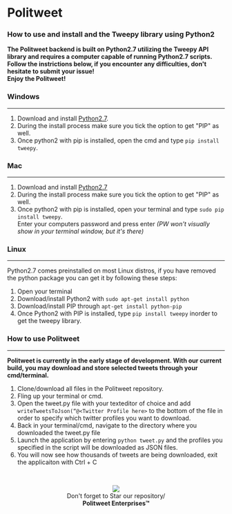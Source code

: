 # Politweet #
### How to use and install and the Tweepy library using Python2 <br>
<strong>The Politweet backend is built on Python2.7 utilizing the Tweepy API library and requires a computer capable of running Python2.7 scripts. Follow the instrictions below, if you encounter any difficulties, don't hesitate to submit your issue! <br> Enjoy the Politweet!</strong>
<br>

### Windows ###
-------------
1. Download and install [Python2.7](https://www.python.org/downloads/release/python-2714/).
2. During the install process make sure you tick the option to get "PIP" as well.
3. Once python2 with pip is installed, open the cmd and type ```pip install tweepy```.

### Mac ###
-------------
1. Download and install [Python2.7](https://www.python.org/downloads/release/python-2714/)
2. During the install process make sure you tick the option to get "PIP" as well.
3. Once python2 with pip is installed, open your terminal and type
```sudo pip install tweepy```.
<br>Enter your computers password and press enter <em>(PW won't visually show in your terminal window, but it's there)</em>

### Linux ###
-------------
Python2.7 comes preinstalled on most Linux distros, if you have removed the python package you can get it by following these steps:
1. Open your terminal
2. Download/install Python2 with ```sudo apt-get install python```
2. Download/install PIP through ```apt-get install python-pip```
3. Once Python2 with PIP is installed, type ```pip install tweepy``` inorder to get the tweepy library.

### How to use Politweet ###
-------------
<strong>Politweet is currently in the early stage of development. With our current build, you may download and store selected tweets through your cmd/terminal.</strong>
1. Clone/download all files in the Politweet repository.
2. Fling up your terminal or cmd.
3. Open the tweet.py file with your texteditor of choice and add
```writeTweetsToJson(“@<Twitter Profile here>```
to the bottom of the file in order to specify which twitter profiles you want to download.
4. Back in your terminal/cmd, navigate to the directory where you downloaded the tweet.py file
5. Launch the application by entering ```python tweet.py```
and the profiles you specified in the script will be downloaded as JSON files.
6. You will now see how thousands of tweets are being downloaded, exit the applicaiton with Ctrl + C
<br>
<p align="center">
  <img src="https://thumbs.gfycat.com/HorribleNeglectedGrassspider-size_restricted.gif"><br>
  Don't forget to Star our repository/ <br>
  <strong>Politweet Enterprises™</strong>
</p>
